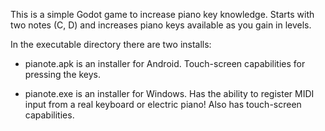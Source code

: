This is a simple Godot game to increase piano key knowledge. Starts with two notes (C, D) and increases piano keys available as you gain in levels.

In the executable directory there are two installs:

- pianote.apk is an installer for Android. Touch-screen capabilities for pressing the keys.

- pianote.exe is an installer for Windows. Has the ability to register MIDI input from a real keyboard or electric piano! Also has touch-screen capabilities.
